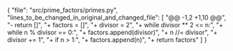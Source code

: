 {
  "file": "src/prime_factors/primes.py",
  "lines_to_be_changed_in_original_and_changed_file": [
    "@@ -1,2 +1,10 @@",
    "-    return []",
    "+    factors = []",
    "+    divisor = 2",
    "+    while divisor ** 2 <= n:",
    "+        while n % divisor == 0:",
    "+            factors.append(divisor)",
    "+            n //= divisor",
    "+        divisor += 1",
    "+    if n > 1:",
    "+        factors.append(n)",
    "+    return factors"
  ]
}